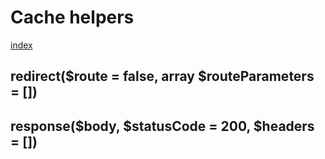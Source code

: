 # Cache helpers

[index](../index.md)

## redirect($route = false, array $routeParameters = [])
> 

## response($body, $statusCode = 200, $headers = [])
>

